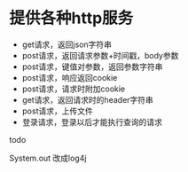 # 提供各种http服务

* get请求，返回json字符串
* post请求，返回请求参数+时间戳，body参数
* post请求，键值对参数，返回参数字符串
* post请求，响应返回cookie
* post请求，请求时附加cookie
* get请求，返回请求时的header字符串
* post请求，上传文件
* 登录请求，登录以后才能执行查询的请求

todo

System.out 改成log4j
